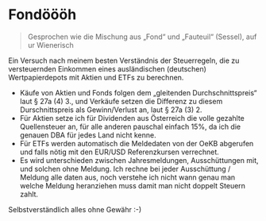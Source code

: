 # Fondöööh

> Gesprochen wie die Mischung aus „Fond“ und „Fauteuil“ (Sessel), auf ur Wienerisch

Ein Versuch nach meinem besten Verständnis der Steuerregeln, die zu versteuernden
Einkommen eines ausländischen (deutschen) Wertpapierdepots mit Aktien und ETFs zu berechnen.

- Käufe von Aktien und Fonds folgen dem „gleitenden Durchschnittspreis“ laut § 27a (4) 3.,
  und Verkäufe setzen die Differenz zu diesem Durschnittspreis als Gewinn/Verlust an, laut § 27a (3) 2.
- Für Aktien setze ich für Dividenden aus Österreich die volle gezahlte Quellensteuer an,
  für alle anderen pauschal einfach 15%, da ich die genauen DBA für jedes Land nicht kenne.
- Für ETFs werden automatisch die Meldedaten von der OeKB abgerufen und falls nötig
  mit den EUR/USD Referenzkursen verrechnet.
- Es wird unterschieden zwischen Jahresmeldungen, Ausschüttungen mit, und solchen ohne Meldung.
  Ich rechne bei jeder Ausschüttung / Meldung alle daten aus, noch verstehe ich nicht
  wann genau man welche Meldung heranziehen muss damit man nicht doppelt Steuern zahlt.

Selbstverständlich alles ohne Gewähr :-)
